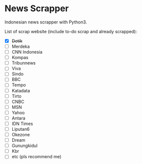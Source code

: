 # News Scrapper

Indonesian news scrapper with Python3.

List of scrap website (include to-do scrap and already scrapped):

- [x] ~~Detik~~
- [ ] Merdeka
- [ ] CNN Indonesia
- [ ] Kompas
- [ ] Tribunnews
- [ ] Viva
- [ ] Sindo
- [ ] BBC
- [ ] Tempo
- [ ] Katadata
- [ ] Tirto
- [ ] CNBC
- [ ] MSN
- [ ] Yahoo
- [ ] Antara
- [ ] IDN Times
- [ ] Liputan6
- [ ] Okezone
- [ ] Dream
- [ ] Gunungkidul
- [ ] Kbr
- [ ] etc (pls recommend me)

